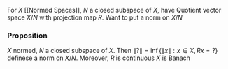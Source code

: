 For $X$ [[Normed Spaces]], $N$ a closed subspace of $X$, have Quotient vector space $X / N$ with projection map $R$.
Want to put a norm on $X /N$
### Proposition
$X$ normed, $N$ a closed subspace of $X$. 
Then $\lVert ? \rVert=\inf \{ \lVert x \rVert : x \in X, Rx=? \}$ definese a norm on $X /N$. Moreover, $R$ is continuous
$X$ is Banach 